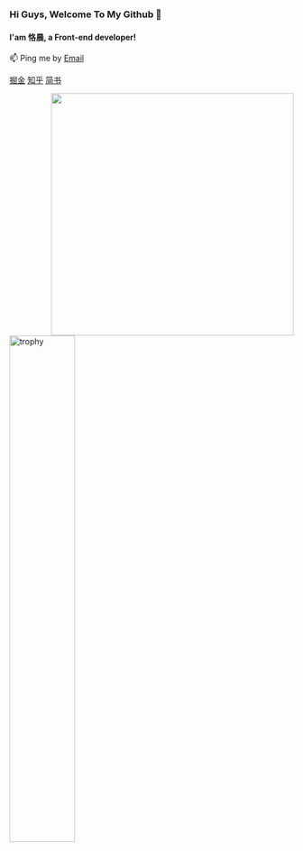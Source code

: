 ### Hi Guys, Welcome To My Github 👋

#### I'am 恪晨, a Front-end developer!    

📫 Ping me by [Email](mailto:bo.wang1016@outlook.com)

[掘金](https://juejin.im/user/59700b486fb9a06bb0196169)
[知乎](https://www.zhihu.com/people/ke-chen-6-83)
[简书](https://www.jianshu.com/u/66b577b7d7bb) 

<img align="right" width="430px" src="https://github-readme-stats.vercel.app/api?username=BoWang816&show_icons=true&title_color=46BAEB&icon_color=46BAEB" />

<img align="left" src="https://github-profile-trophy.vercel.app/?username=BoWang816&theme=flat&column=3&margin-w=10" alt="trophy" width="48%" align="right"/>
